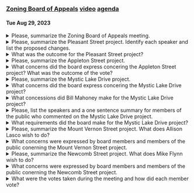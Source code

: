### [Zoning Board of Appeals]() [video](https://www.youtube.com/watch?v=d_SzlBv-L6I) [agenda](https://arlington.novusagenda.com/agendapublic/MeetingView.aspx?MeetingID=1895&MinutesMeetingID=-1&doctype=Agenda)
#### Tue Aug 29, 2023

<details><summary>Please, summarize the Zoning Board of Appeals meeting.</summary>

> The Arlington Zoning Board of Appeals meeting discussed several items on the agenda. The board acknowledged that the town of Arlington is located on the ancestral lands of the Massachusetts tribe. The first three administrative items were moved to the end of the meeting. The board then discussed docket 3764212 Pleasant Street, where the applicant requested a continuance due to a memo from Inspectional Services that disagreed with a certain dimension in the plans. The board agreed to continue the hearing to September 26th. The board also discussed docket 37615 Mystic Lake Drive, where the applicant proposed to demolish the existing single-family house and construct a two-family house. The board also approved meeting minutes from previous meetings. The board also discussed the upcoming schedule, with the next hearing date scheduled for September 26th. The meeting concluded with a motion to adjourn.
</details><details><summary>Please, summarize the Pleasant Street project.  Identify each speaker and list the proposed changes.</summary>

> The Pleasant Street project involves a proposed addition to a property at 212 Pleasant Street. The homeowners, Nellie Aikenhead and her husband, are seeking a special permit for relief from the two and a half story rule found in the dimensional and density table of section 5.4.2. The addition is planned for the rear of the house to accommodate their growing family. 

The discussion involved several speakers:

1. Christian Klein, the chair of the Arlington Zoning Board of Appeals, who outlined the meeting's agenda and explained the memo released by Inspectional Services regarding the average grade elevation of the property.

2. Nellie Aikenhead, the homeowner, who requested a continuance to better understand the new information provided by Inspectional Services.

3. Patrick Hanlon, a member of the Zoning Board of Appeals, who agreed with the continuance as long as the applicant was consenting.

4. Attorney Sarah Radigan, who represented the neighboring property owners at 214 Pleasant Street, Miss Sabrina Howe, and Mr. John Garber. She raised procedural questions about the status of the matter and requested that the board ask the applicant to provide more detailed information on their proposed site plan.

The proposed changes to the property include a basement foundation, first floor, and second floor addition at the rear of the house. However, due to the new information provided by Inspectional Services, which calculated the average grade elevation differently, the homeowners requested a continuance to evaluate this new information.
</details><details><summary>What was the outcome for the Pleasant Street project?</summary>

> The Pleasant Street project was postponed. The applicant, Ms. Aikenhead, requested a continuance because they received a memo from the Department of Special Services that day which had a difference of opinion on a certain dimension. They were not prepared to discuss it at that time and wanted to better understand the memo before proceeding. The board agreed to the continuance.
</details><details><summary>Please, summarize the Appleton Street project.</summary>

> The Appleton Street project involves a proposal by Jenna Francis for a home occupation special permit at 32 Appleton Street. The applicant is seeking permission to operate a small, appointment-only hair salon in her home. The salon would operate during specific hours and would not have any non-resident employees. The applicant has requested a continuance to better understand a memo from the special services department regarding a difference of opinion on a certain dimension. The board has agreed to this request and the hearing will be continued at a future date.
</details><details><summary>What concerns did the board express concering the Appleton Street project?  What was the outcome of the vote?</summary>

> The board expressed concerns about the preservation of the street tree, the potential impact of large-scale construction on street trees, and the potential for flooding due to the property's location. There were also concerns about the safety and security of the corner due to the proposed second driveway. The board decided to continue the hearing for 32 Appleton Street to a date certain of Tuesday, September 26th at 7:30 p.m. The vote was unanimous in favor of the continuation.
</details><details><summary>Please, summarize the Mystic Lake Drive project.</summary>

> The Mystic Lake Drive project involves the construction of a new building on a property located at 5 Mystic Lake Drive. The proposed construction includes expanding the existing footprint of the single-family residence or converting it to a two-family residence. The project has raised concerns among residents and the conservation commission due to its location in a designated floodplain and floodway. The project also proposes the addition of a second driveway, which has been a point of contention due to potential safety hazards and its proximity to a public tree. The developer is working with the town's conservation agent and tree warden to address these concerns. The project is currently under review by the zoning board.
</details><details><summary>What concerns did the board express concering the Mystic Lake Drive project?</summary>

> The board expressed several concerns about the Mystic Lake Drive project. These included the proximity of the proposed second driveway to a public street tree, which could potentially violate town public tree bylaws. There were also concerns about the driveway's proximity to the intersection and the speed at which cars travel on the Mystic Valley Parkway, posing a potential safety hazard. The board also raised issues about the potential for flooding due to the property's location near the Mystic Lakes and the impact of climate change. Additionally, there were concerns about the impact on parking, particularly during the summer and fall when the area is heavily used by visitors. The board also questioned whether the proposed driveway would comply with bylaw 6.1.10, which requires a vegetated buffer for side yards used for parking. Finally, there were concerns about the potential impact on the electrical box located near the proposed driveway.
</details><details><summary>What concessions did Bill Mahoney make for the Mystic Lake Drive project?</summary>

> Bill Mahoney committed to protecting the three street trees noted on the plan during construction. He also agreed to extensive plantings all over the property as required by the Conservation Commission, including a proposed hedge. He assured that the new property would be kept out of the flood zone and that the proposed building would not intrude further into the front yard setback than the current building. He also stated that he was willing to comply with any conditions set by the board.
</details><details><summary>Please, list the speakers and a one sentence summary for members of the public who commented on the Mystic Lake Drive project.</summary>

> 1. Serena Bray: Expressed concerns about the speed of cars coming off the nearby rotary and the potential safety risks, especially for children in the area. 
2. Don Seltzer: Raised concerns about the proposed driveways posing a pedestrian safety hazard due to their short setback in the front yard. 
3. Joanne Preston: Highlighted that the second driveway violates the town public tree bylaws as it is too close to a street tree and raised concerns about safety due to potential flooding. 
4. Unnamed Speaker: Voiced concerns about the proximity of the proposed second driveway to an electrical box and the potential for flooding. 
5. Unnamed Speaker: Discussed the difficulty of finding parking in the area, especially during the summer and fall when many people visit the nearby Mystic Lakes. 
6. Unnamed Speaker: Raised concerns about the potential impact of the proposed construction on mature trees in the area. 
7. Unnamed Speaker: Expressed concerns about the proposed construction intruding into the front yard setback and the potential impact on trees. 
8. Unnamed Speaker: Raised concerns about the proposed construction violating zoning bylaws related to floodplains and floodways. 
9. Unnamed Speaker: Voiced concerns about the potential safety risks posed by the proposed second driveway, especially for children in the area. 
10. Unnamed Speaker: Raised concerns about the potential impact of the proposed construction on the local tree population and the need for a tree plan.
</details><details><summary>What requirements did the board make for the Mystic Lake Drive project?</summary>

> The board required the project to comply with local zoning laws, including the provision that any expansion is limited to a maximum of 15% of the existing lot coverage. The construction of a building should also not exceed 50% of the actual cash value of the structure. The board also required the project to provide adequate parking and to ensure that the proposed second driveway does not pose a safety hazard. The board also asked for a commitment to provide a vegetated buffer for any side yards used for parking that abut a lot used for residential purposes. The board did not make any determinations in regard to Section 5.7 of the bylaw, which relates to floodplain and floodway regulations.
</details><details><summary>Please, summarize the Mount Vernon Street project.  What does Allison Lasco wish to do?</summary>

> Allison Lasco and her husband, homeowners of 148 Mount Vernon Street, wish to do a modest addition at the rear of their house to accommodate their growing family. They are seeking a special permit for relief from the two and a half story rule found in the dimensional and density table of section 5.4.2. The addition would be a basement foundation, first floor, second floor. The existing home is considered a three-story home based on the zoning bylaw definition of a basement as a story.
</details><details><summary>What concerns were expressed by board members and members of the public conerning the Mount Vernon Street project.</summary>

> Board members and members of the public expressed concerns about the proposed addition to the property on Mount Vernon Street. The main concern was about the increase in the nonconforming nature of the structure. The board needed to find that the proposed increase would not be substantially more detrimental to the neighborhood than the existing conditions. There was also a concern about the calculation of usable open space in the yard. The board asked the applicant to provide a revised and signed dimensional and parking information and open space/gross floor area sheets correcting any deficiencies discussed at the hearing.
</details><details><summary>Please, summarize the Newcomb Street project.  What does Mike Flynn wish to do?</summary>

> Mike Flynn and his wife Nancy, the homeowners of a property on Newcomb Street, are proposing an interior remodel of the second floor unit of their existing two-family home. They are seeking to further project into the rear setback, extending another three feet, which will add an additional 35 square feet on both the first and second floors. This extension will be a screened-in porch on both floors, which will also provide easier and safer access to the property and the rear yard. The project is designed to increase their use and enjoyment of the property and to bring it up to modern standards.
</details><details><summary>What concerns were expressed by board members and members of the public conerning the Newcomb Street project.</summary>

> Concerns expressed by board members and members of the public regarding the Newcomb Street project included the following:

1. The project's potential impact on the character and integrity of the neighborhood. Some board members and residents expressed concern that the proposed changes could alter the neighborhood's character.

2. The project's potential impact on public health and welfare. Some board members and residents raised concerns about potential safety issues related to the project.

3. The project's potential impact on traffic and parking. Some board members and residents expressed concern that the project could exacerbate existing traffic and parking issues in the neighborhood.

4. The project's potential impact on the environment. Some board members and residents raised concerns about potential environmental impacts, including potential impacts on local wildlife and vegetation.

5. The project's potential impact on property values. Some board members and residents expressed concern that the project could negatively impact property values in the neighborhood.

6. The project's compliance with local zoning laws and regulations. Some board members and residents raised concerns about whether the project complies with all applicable local zoning laws and regulations.
</details><details><summary>What were the votes taken during the meeting and how did each member vote?</summary>

> The board took three votes during the meeting. The first vote was to approve a special permit for 56 Newcomb Street with four conditions. The votes were as follows: Mr. DuPont - Aye, Mr. Hanlon - Aye, Mr. Hawley - Aye, Ms. Hoffman - Aye, and the Chair - Aye. 

The second vote was to approve the meeting minutes from July 25, 2023. The votes were as follows: Mr. DuPont - Aye, Mr. Hanlon - Aye, Mr. Hawley - Aye, and the Chair - Aye. Ms. Hoffman was exempt from this vote as she was not present at the July 25 meeting.

The third vote was to approve the meeting minutes from May 30, 2023. The votes were as follows: Mr. DuPont - Aye, Mr. Hanlon - Aye, Mr. Hawley - Aye, and the Chair - Aye. Again, Ms. Hoffman was exempt from this vote as she was not present at the May 30 meeting.

The fourth vote was to approve the meeting minutes from May 11, 2023. The votes were as follows: Mr. DuPont - Aye, Mr. Hanlon - Aye, Mr. Hawley - Aye, and the Chair - Aye.
</details>